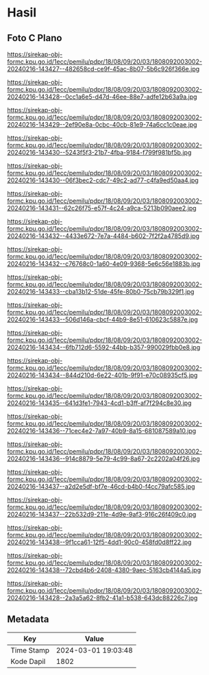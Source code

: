 # Hasil

## Foto C Plano

https://sirekap-obj-formc.kpu.go.id/1ecc/pemilu/pdpr/18/08/09/20/03/1808092003002-20240216-143427--482658cd-ce9f-45ac-8b07-5b6c926f366e.jpg

https://sirekap-obj-formc.kpu.go.id/1ecc/pemilu/pdpr/18/08/09/20/03/1808092003002-20240216-143428--0cc1a6e5-d47d-46ee-88e7-adfe12b63a9a.jpg

https://sirekap-obj-formc.kpu.go.id/1ecc/pemilu/pdpr/18/08/09/20/03/1808092003002-20240216-143429--2ef90e8a-0cbc-40cb-81e9-74a6cc1c0eae.jpg

https://sirekap-obj-formc.kpu.go.id/1ecc/pemilu/pdpr/18/08/09/20/03/1808092003002-20240216-143430--5243f5f3-21b7-4fba-9184-f799f981bf5b.jpg

https://sirekap-obj-formc.kpu.go.id/1ecc/pemilu/pdpr/18/08/09/20/03/1808092003002-20240216-143430--06f3bec2-cdc7-49c2-ad77-c4fa9ed50aa4.jpg

https://sirekap-obj-formc.kpu.go.id/1ecc/pemilu/pdpr/18/08/09/20/03/1808092003002-20240216-143431--62c26f75-e57f-4c24-a9ca-5213b090aee2.jpg

https://sirekap-obj-formc.kpu.go.id/1ecc/pemilu/pdpr/18/08/09/20/03/1808092003002-20240216-143432--4433e672-7e7a-4484-b602-7f2f2a4785d9.jpg

https://sirekap-obj-formc.kpu.go.id/1ecc/pemilu/pdpr/18/08/09/20/03/1808092003002-20240216-143432--c76768c0-1a60-4e09-9368-5e6c56e1883b.jpg

https://sirekap-obj-formc.kpu.go.id/1ecc/pemilu/pdpr/18/08/09/20/03/1808092003002-20240216-143433--cba13b12-51de-45fe-80b0-75cb79b329f1.jpg

https://sirekap-obj-formc.kpu.go.id/1ecc/pemilu/pdpr/18/08/09/20/03/1808092003002-20240216-143433--506d146a-cbcf-44b9-8e51-610623c5887e.jpg

https://sirekap-obj-formc.kpu.go.id/1ecc/pemilu/pdpr/18/08/09/20/03/1808092003002-20240216-143434--6fb712d6-5592-44bb-b357-990029fbb0e8.jpg

https://sirekap-obj-formc.kpu.go.id/1ecc/pemilu/pdpr/18/08/09/20/03/1808092003002-20240216-143434--844d210d-6e22-401b-9f91-e70c08935cf5.jpg

https://sirekap-obj-formc.kpu.go.id/1ecc/pemilu/pdpr/18/08/09/20/03/1808092003002-20240216-143435--641d3fe1-7943-4cd1-b3ff-af7f294c8e30.jpg

https://sirekap-obj-formc.kpu.go.id/1ecc/pemilu/pdpr/18/08/09/20/03/1808092003002-20240216-143436--71cec4e2-7a97-40b9-8a15-681087589a10.jpg

https://sirekap-obj-formc.kpu.go.id/1ecc/pemilu/pdpr/18/08/09/20/03/1808092003002-20240216-143436--914c8879-5e79-4c99-8a67-2c2202a04f26.jpg

https://sirekap-obj-formc.kpu.go.id/1ecc/pemilu/pdpr/18/08/09/20/03/1808092003002-20240216-143437--a2d2e5df-bf7e-46cd-b4b0-f4cc79afc585.jpg

https://sirekap-obj-formc.kpu.go.id/1ecc/pemilu/pdpr/18/08/09/20/03/1808092003002-20240216-143437--22b532d9-211e-4d9e-9af3-916c26f409c0.jpg

https://sirekap-obj-formc.kpu.go.id/1ecc/pemilu/pdpr/18/08/09/20/03/1808092003002-20240216-143438--9f1cca61-12f5-4dd1-90c0-458fd0d8ff22.jpg

https://sirekap-obj-formc.kpu.go.id/1ecc/pemilu/pdpr/18/08/09/20/03/1808092003002-20240216-143438--72cbd4b6-2408-4380-9aec-5163cb4144a5.jpg

https://sirekap-obj-formc.kpu.go.id/1ecc/pemilu/pdpr/18/08/09/20/03/1808092003002-20240216-143428--2a3a5a62-8fb2-41a1-b538-643dc88226c7.jpg


## Metadata

| Key        | Value               |
| ---------- | ------------------- |
| Time Stamp | 2024-03-01 19:03:48 |
| Kode Dapil | 1802                |



